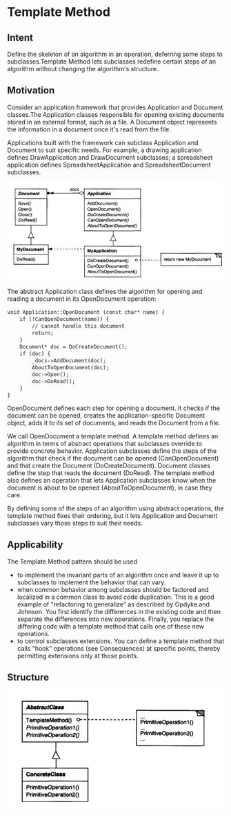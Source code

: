 # Template Method

## Intent

Define the skeleton of an algorithm in an operation, deferring some steps to
subclasses.Template Method lets subclasses redefine certain steps of an algorithm
without changing the algorithm's structure.

## Motivation

Consider an application framework that provides Application and Document
classes.The Application classes responsible for opening existing documents stored
in an external format, such as a file. A Document object represents the information
in a document once it's read from the file.

Applications built with the framework can subclass Application and Document to
suit specific needs. For example, a drawing application defines DrawApplication
and DrawDocument subclasses; a spreadsheet application defines SpreadsheetApplication
and SpreadsheetDocument subclasses.

![](docs/_images/img.png)

The abstract Application class defines the algorithm for opening and reading a
document in its OpenDocument operation:

```
void Application::OpenDocument (const char* name) {
    if (!CanOpenDocument(name)) {
        // cannot handle this document
        return;
    }
    Document* doc = DoCreateDocument();
    if (doc) {
        _docs->AddDocument(doc);
        AboutToOpenDocument(doc);
        doc->Open();
        doc->DoRead();
    }
}
```

OpenDocument defines each step for opening a document. It checks if the document 
can be opened, creates the application-specific Document object, adds it to
its set of documents, and reads the Document from a file.

We call OpenDocument a template method. A template method defines an algorithm 
in terms of abstract operations that subclasses override to provide concrete
behavior. Application subclasses define the steps of the algorithm that check if
the document can be opened (CanOpenDocument) and that create the Document
(DoCreateDocument). Document classes define the step that reads the document
(DoRead). The template method also defines an operation that lets Application
subclasses know when the document is about to be opened (AboutToOpenDocument), 
in case they care.

By defining some of the steps of an algorithm using abstract operations, 
the template method fixes their ordering, but it lets Application and 
Document subclasses vary those steps to suit their needs.

## Applicability
The Template Method pattern should be used
* to implement the invariant parts of an algorithm once and leave it up to
subclasses to implement the behavior that can vary.
* when common behavior among subclasses should be factored and localized
in a common class to avoid code duplication. This is a good example of
"refactoring to generalize" as described by Opdyke and Johnson.
You first identify the differences in the existing code and then separate the
differences into new operations. Finally, you replace the differing code with
a template method that calls one of these new operations.
* to control subclasses extensions. You can define a template method that calls
"hook" operations (see Consequences) at specific points, thereby permitting
extensions only at those points.

## Structure

![](docs/_images/img_1.png)